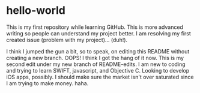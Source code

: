 hello-world
===========

This is my first repository while learning GitHub. This is more advanced writing so people can understand my project better. I am resolving my first created issue (problem with my project)... (duh!). 

I think I jumped the gun a bit, so to speak, on editing this README without creating a new branch. OOPS! I think I got the hang of it now. This is my second edit under my new branch of README-edits. I am new to coding and trying to learn SWIFT, javascript, and Objective C. Looking to develop iOS apps, possibly. I should make sure the market isn't over saturated since I am trying to make money. haha.
